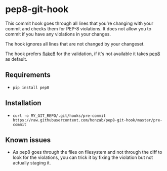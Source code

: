 pep8-git-hook
=============

This commit hook goes through all lines that you're changing with your commit
and checks them for PEP-8 violations. It does not allow you to commit if you
have any violations in your changes.

The hook ignores all lines that are not changed by your changeset.

The hook prefers [flake8](https://pypi.python.org/pypi/flake8) for the validation,
if it's not available it takes [pep8](https://pypi.python.org/pypi/pep8) as default.

## Requirements

* ```pip install pep8```

## Installation

* ```curl -o MY_GIT_REPO/.git/hooks/pre-commit https://raw.githubusercontent.com/honzab/pep8-git-hook/master/pre-commit```

## Known issues 

* As pep8 goes through the files on filesystem and not through the diff to
  look for the violations, you can trick it by fixing the violation but not
  actually staging it.

